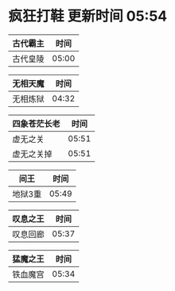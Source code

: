 # 疯狂打鞋 更新时间 05:54

| 古代霸主   | 时间    |
|--------|-------|
| 古代皇陵 | 05:00 |

| 无相天魔   | 时间    |
|--------|-------|
| 无相炼狱 | 04:32 |

| 四象苍茫长老   | 时间    |
|--------|-------|
| 虚无之关 | 05:51 |
| 虚无之关掉 | 05:51 |

| 间王   | 时间    |
|--------|-------|
| 地狱3重 | 05:49 |

| 叹息之王   | 时间    |
|--------|-------|
| 叹息回廊 | 05:37 |

| 猛魔之王   | 时间    |
|--------|-------|
| 铁血魔宫 | 05:34 |